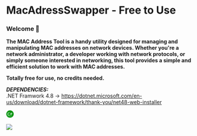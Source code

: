 # MacAdressSwapper - Free to Use
<h3 title="welcome"> Welcome 👋</h3>
 
**The MAC Address Tool is a handy utility designed for managing and manipulating MAC addresses on network devices.
Whether you're a network administrator, a developer working with network protocols, or simply someone interested in networking,
this tool provides a simple and efficient solution to work with MAC addresses.**

**Totally free for use, no credits needed.**

___DEPENDENCIES:___ <br>
  .NET Framwork 4.8 -> https://dotnet.microsoft.com/en-us/download/dotnet-framework/thank-you/net48-web-installer

<code><img height="20" src="https://raw.githubusercontent.com/github/explore/80688e429a7d4ef2fca1e82350fe8e3517d3494d/topics/csharp/csharp.png"></code>

<img src="https://cdn.upload.systems/uploads/txxh2LrO.png">
